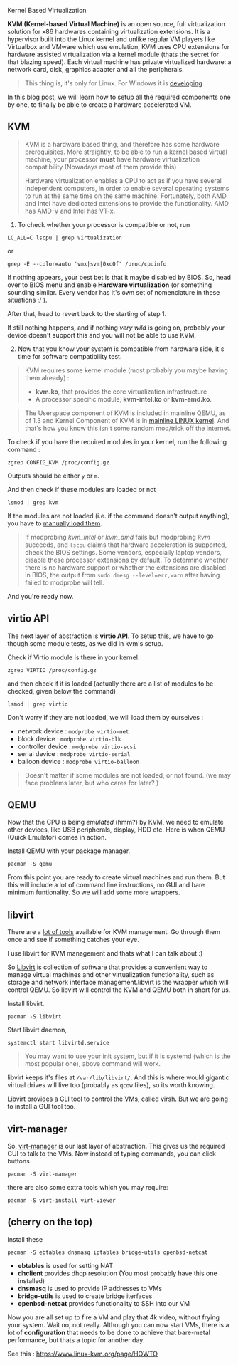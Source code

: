 Kernel Based Virtualization

**KVM (Kernel-based Virtual Machine)** is an open source, full virtualization solution for x86 hardwares containing virtualization extensions. It is a hypervisor built into the Linux kernel and unlike regular VM players like Virtualbox and VMware which use emulation, KVM uses CPU extensions for hardware assisted virtualization via a kernel module (thats the secret for that blazing speed). 
Each virtual machine has private virtualized hardware: a network card, disk, graphics adapter and all the peripherals. 

> This thing is, it's only for Linux.
> For Windows it is [developing](https://github.com/ddk50/winkvm)

In this blog post, we will learn how to setup all the required components one by one, to finally be able to create a hardware accelerated VM.
  ## KVM
> KVM is a hardware based thing, and therefore has some hardware prerequisites. More straightly, to be able to run a kernel based virtual machine, your processor **must** have hardware virtualization compatibility (Nowadays most of them provide this)
> 
> Hardware virtualization enables a CPU to act as if you have several independent computers, in order to enable several operating systems to run at the same time on the same machine. Fortunately, both AMD and Intel have dedicated extensions to provide the functionality. AMD has AMD-V and Intel has VT-x.

1) To check whether your processor is compatible or not, run

`LC_ALL=C lscpu | grep Virtualization`

or

`grep -E --color=auto 'vmx|svm|0xc0f' /proc/cpuinfo`

If nothing appears, your best bet is that it maybe disabled by BIOS. So, head over to BIOS menu and enable **Hardware virtualization** (or something sounding similar. Every vendor has it's own set of nomenclature in these situations :/ ). 

 After that, head to revert back to the starting of step 1.

 If still nothing happens, and if nothing *very wild* is going on, probably your device doesn't support this and you will not be able to use KVM.

2) Now that you know your system is compatible from hardware side, it's time for software compatibility test. 
> KVM requires some kernel module (most probably you maybe having them already) : 
>    - **kvm.ko**, that provides the core virtualization infrastructure  
>    - A processor specific module, **kvm-intel.ko** or **kvm-amd.ko**.  

> The Userspace component of KVM is included in mainline QEMU, as of 1.3 and Kernel Component of KVM is in [mainline LINUX kernel](https://git.kernel.org/pub/scm/virt/kvm/kvm.git/tree/). And that's how you know this isn't some random mod/trick off the internet.

To check if you have the required modules in your kernel, run the following command :

`zgrep CONFIG_KVM /proc/config.gz` 

Outputs should be either `y` or `m`.

And then check if these modules are loaded or not

`lsmod | grep kvm`

If the modules are not loaded (i.e. if the command doesn't output anything), you have to [manually load them](https://wiki.archlinux.org/index.php/Kernel_module#Manual_module_handling).

> If modprobing *kvm_intel* or *kvm_amd* fails but modprobing *kvm* succeeds, and `lscpu` claims that hardware acceleration is supported,  check the BIOS settings. Some vendors, especially laptop vendors, disable these processor extensions by default. To determine whether there is no hardware support or whether the extensions are disabled in BIOS, the output from `sudo dmesg --level=err,warn` after having failed to modprobe will tell.  

And you're ready now.
  
## virtio API  

The next layer of abstraction is **virtio API**. To setup this, we have to go though some module tests, as we did in kvm's setup.

Check if Virtio module is there in your kernel.

`zgrep VIRTIO /proc/config.gz ` 

and then check if it is loaded (actually there are a list of modules to be checked, given below the command)

`lsmod | grep virtio  `

Don't worry if they are not loaded, we will load them by ourselves :
  
- network device : `modprobe virtio-net`
- block device : `modprobe virtio-blk`
- controller device : `modprobe virtio-scsi`
- serial device : `modprobe virtio-serial`
- balloon device : `modprobe virtio-balloon`
  
 > Doesn't matter if some modules are not loaded, or not found. (we may face problems later, but who cares for later? )

## QEMU
Now that the CPU is being *emulated* (hmm?) by KVM, we need to emulate other devices, like USB peripherals, display, HDD etc. Here is when QEMU (Quick Emulator) comes in action.

Install QEMU with your package manager. 

`pacman -S qemu`

From this point you are ready to create virtual machines and run them. But this will include a lot of command line instructions, no GUI and bare minimum funtionality. So we will add some more wrappers.

## libvirt
There are a [lot of tools](https://www.linux-kvm.org/page/Management_Tools) available for KVM management. Go through them once and see if something catches your eye.

I use libvirt for KVM management and thats what I can talk about :)

So [Libvirt](http://libvirt.org/) is collection of software that provides a convenient way to manage virtual machines and other virtualization functionality, such as storage and network interface management.libvirt is the wrapper which will control QEMU. So libvirt will control the KVM and QEMU both in short for us.

Install libvirt.

`pacman -S libvirt`

Start libvirt daemon,

`systemctl start libvirtd.service`

> You may want to use your init system, but if it is systemd (which is the most popular one), above command will work.

libvirt keeps it's files at `/var/lib/libvirt/`. And this is where would gigantic virtual drives will live too (probably as `qcow` files), so its worth knowing.

Libvirt provides a CLI tool to control the VMs, called virsh. But we are going to install a GUI tool too.
## virt-manager
So, [virt-manager](https://virt-manager.org/) is our last layer of abstraction. This gives us the required GUI to talk to the VMs. Now instead of typing commands, you can click buttons.

`pacman -S virt-manager`

there are also some extra tools which you may require:

`pacman -S virt-install virt-viewer`

## (cherry on the top)
Install these 

`pacman -S ebtables dnsmasq iptables bridge-utils openbsd-netcat`

- **ebtables** is used  for setting NAT
- **dhclient** provides dhcp resolution (You most probably have this one installed)
- **dnsmasq** is used to provide IP addresses to VMs
- **bridge-utils** is used to create bridge iterfaces
- **openbsd-netcat** provides functionality to SSH into our VM

Now you are all set up to fire a VM and play that 4k video, without frying your system. Wait no, not really. Although you can now start VMs, there is a lot of **configuration** that needs to be done to achieve that bare-metal performance, but thats a topic for another day.

See this : https://www.linux-kvm.org/page/HOWTO